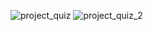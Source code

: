 ![project_quiz](https://github.com/user-attachments/assets/39b7aec8-398e-4b69-8669-40b75eae7e5c)
![project_quiz_2](https://github.com/user-attachments/assets/e2478086-9ea2-4840-914c-da89dce15ad3)
